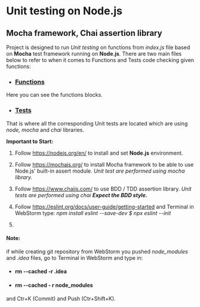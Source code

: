 # Unit testing on Node.js
## Mocha framework, Chai assertion library

Project is designed to run _Unit testing_  on functions from _index.js_ file based on **Mocha** test framework running on **Node.js**. 
There are two main files below to refer to when it comes to Functions and Tests code checking given functions:

* ### [Functions](https://github.com/sshaiakhmedov/mochaa/blob/master/index.js)
Here you can see the functions blocks.

* ### [Tests](https://github.com/sshaiakhmedov/mochaa/blob/master/test/index.spec.js)
That is where all the corresponding Unit tests are located which are using  _node, mocha_ and _chai_ libraries.


**Important to Start:**

1. Follow https://nodejs.org/en/ to install and set **Node.js** environment.
2. Follow https://mochajs.org/ to install Mocha framework to be able to use  Node.js' built-in assert module.
_Unit test are performed using mocha library._

3. Follow https://www.chaijs.com/ to use BDD / TDD assertion library. 
_Unit tests are performed using chai **Expect the BDD style.**_

4. Follow https://eslint.org/docs/user-guide/getting-started and Terminal in WebStorm type:
_npm install eslint --save-dev_
_$ npx eslint --init_

5.

#### Note:
if while creating git repository from WebStorm you pushed _node_modules_ and _.idea_ files,
go to Terminal in WebStorm and type in:
+ #### **rm --cached -r .idea**
+ #### **rm --cached - r node_modules**

and Ctr+K (Commit) and Push (Ctr+Shift+K).


